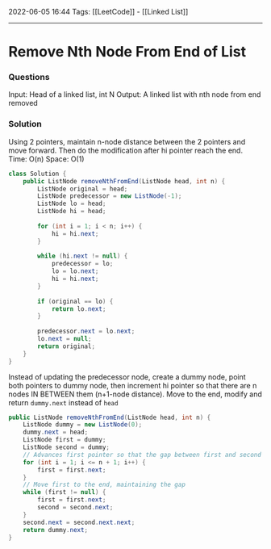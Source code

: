 2022-06-05 16:44
Tags: [[LeetCode]] - [[Linked List]]
- - - - - - - - - - - - - - - - - - - - - - - - - - - - -   
# Remove Nth Node From End of List
### Questions
Input: Head of a linked list, int N 
Output: A linked list with nth node from end removed

### Solution
Using 2 pointers, maintain n-node distance between the 2 pointers and move forward. Then do the modification after hi pointer reach the end.
Time: O(n)
Space: O(1)

```Java 
class Solution {
    public ListNode removeNthFromEnd(ListNode head, int n) {
        ListNode original = head;
        ListNode predecessor = new ListNode(-1);
        ListNode lo = head;
        ListNode hi = head;
        
        for (int i = 1; i < n; i++) {
            hi = hi.next;
        }
        
        while (hi.next != null) {
            predecessor = lo;
            lo = lo.next;
            hi = hi.next;
        }
        
        if (original == lo) {
            return lo.next;
        }
        
        predecessor.next = lo.next;
        lo.next = null; 
        return original;
    }
}
```

Instead of updating the predecessor node, create a dummy node, point both pointers to dummy node, then increment hi pointer so that there are n nodes IN BETWEEN them (n+1-node distance). Move to the end, modify and return `dummy.next` instead of `head`

```Java 
public ListNode removeNthFromEnd(ListNode head, int n) {
    ListNode dummy = new ListNode(0);
    dummy.next = head;
    ListNode first = dummy;
    ListNode second = dummy;
    // Advances first pointer so that the gap between first and second is n nodes apart
    for (int i = 1; i <= n + 1; i++) {
        first = first.next;
    }
    // Move first to the end, maintaining the gap
    while (first != null) {
        first = first.next;
        second = second.next;
    }
    second.next = second.next.next;
    return dummy.next;
}
```